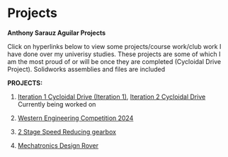 # Projects
**Anthony Sarauz Aguilar Projects**

Click on hyperlinks below to view some projects/course work/club work I have done over my univerisy studies. These projects are some of which I am the most proud of or will be once they are completed (Cycloidal Drive Project). Solidworks assemblies and files are included

**PROJECTS:**

1. [Iteration 1 Cycloidal Drive (Iteration 1)](<1 Stage/Cycloidal Drive-20241127T213729Z-001/Cycloidal Drive>), [Iteration 2 Cycloidal Drive](<2 Stage/Cycloidal Drive-20241127T213729Z-001/>) Currently being worked on


2. [Western Engineering Competition 2024](<SD Team 4 CAD 1/Wec 2024>)


3. [2 Stage Speed Reducing gearbox](<2 Stage Speed Reducing gearbox>)

   
4. [Mechatronics Design Rover](<Mechatronics Design Rover>)

